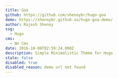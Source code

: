 ```yaml
---
title: Goa
github: https://github.com/shenoybr/hugo-goa
demo: https://shenoybr.github.io/hugo-goa-demo/
author: Rajesh Shenoy
ssg:
  - Hugo
cms:
  - No Cms
date: 2016-10-08T02:59:24.000Z
description: Simple Minimalistic Theme for Hugo
stale: false
disabled: true
disabled_reason: demo url not found
---
```


